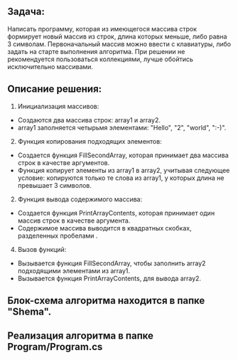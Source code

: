 ## Задача: 
Написать программу, которая из имеющегося массива строк формирует новый массив из строк, длина которых меньше, либо равна 3 символам. Первоначальный массив можно ввести с клавиатуры, либо задать на старте выполнения алгоритма. При решении не рекомендуется пользоваться коллекциями, лучше обойтись исключительно массивами.

## Описание решения:

1. Инициализация массивов:

* Создаются два массива строк: array1 и array2.
* array1 заполняется четырьмя элементами: "Hello", "2", "world", ":-)".

2. Функция копирования подходящих элементов:

* Создается функция FillSecondArray, которая принимает два массива строк в качестве аргументов.
* Функция копирует элементы из array1 в array2, учитывая следующее условие: копируются только те слова из array1, у которых длина не превышает 3 символов.

2. Функция вывода содержимого массива:

* Создается функция PrintArrayContents, которая принимает один массив строк в качестве аргумента.
* Содержимое массива выводится в квадратных скобках, разделенных пробелами .

4. Вызов функций:

* Вызывается функция FillSecondArray, чтобы заполнить array2 подходящими элементами из array1.
* Вызывается функция PrintArrayContents, для вывода array2.

## Блок-схема алгоритма находится в папке "Shema".

## Реализация алгоритма в папке Program/Program.cs